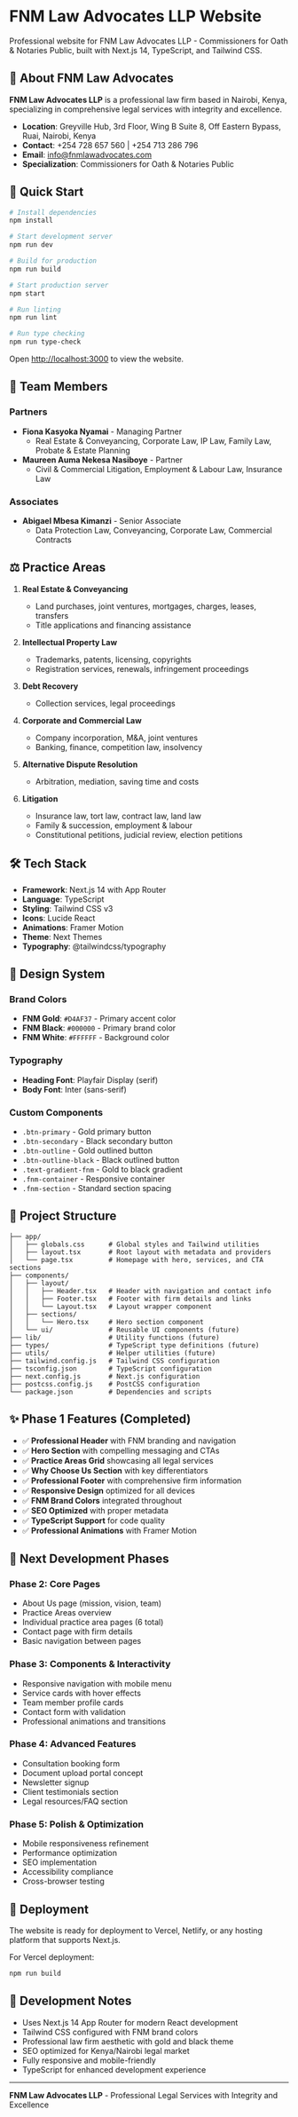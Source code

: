 # FNM Law Advocates LLP Website

Professional website for FNM Law Advocates LLP - Commissioners for Oath & Notaries Public, built with Next.js 14, TypeScript, and Tailwind CSS.

## 🏢 About FNM Law Advocates

**FNM Law Advocates LLP** is a professional law firm based in Nairobi, Kenya, specializing in comprehensive legal services with integrity and excellence.

- **Location**: Greyville Hub, 3rd Floor, Wing B Suite 8, Off Eastern Bypass, Ruai, Nairobi, Kenya
- **Contact**: +254 728 657 560 | +254 713 286 796
- **Email**: info@fnmlawadvocates.com
- **Specialization**: Commissioners for Oath & Notaries Public

## 🚀 Quick Start

```bash
# Install dependencies
npm install

# Start development server
npm run dev

# Build for production
npm run build

# Start production server
npm start

# Run linting
npm run lint

# Run type checking
npm run type-check
```

Open [http://localhost:3000](http://localhost:3000) to view the website.

## 👥 Team Members

### Partners
- **Fiona Kasyoka Nyamai** - Managing Partner
  - Real Estate & Conveyancing, Corporate Law, IP Law, Family Law, Probate & Estate Planning
- **Maureen Auma Nekesa Nasiboye** - Partner
  - Civil & Commercial Litigation, Employment & Labour Law, Insurance Law

### Associates
- **Abigael Mbesa Kimanzi** - Senior Associate
  - Data Protection Law, Conveyancing, Corporate Law, Commercial Contracts

## ⚖️ Practice Areas

1. **Real Estate & Conveyancing**
   - Land purchases, joint ventures, mortgages, charges, leases, transfers
   - Title applications and financing assistance

2. **Intellectual Property Law**
   - Trademarks, patents, licensing, copyrights
   - Registration services, renewals, infringement proceedings

3. **Debt Recovery**
   - Collection services, legal proceedings

4. **Corporate and Commercial Law**
   - Company incorporation, M&A, joint ventures
   - Banking, finance, competition law, insolvency

5. **Alternative Dispute Resolution**
   - Arbitration, mediation, saving time and costs

6. **Litigation**
   - Insurance law, tort law, contract law, land law
   - Family & succession, employment & labour
   - Constitutional petitions, judicial review, election petitions

## 🛠 Tech Stack

- **Framework**: Next.js 14 with App Router
- **Language**: TypeScript
- **Styling**: Tailwind CSS v3
- **Icons**: Lucide React
- **Animations**: Framer Motion
- **Theme**: Next Themes
- **Typography**: @tailwindcss/typography

## 🎨 Design System

### Brand Colors
- **FNM Gold**: `#D4AF37` - Primary accent color
- **FNM Black**: `#000000` - Primary brand color  
- **FNM White**: `#FFFFFF` - Background color

### Typography
- **Heading Font**: Playfair Display (serif)
- **Body Font**: Inter (sans-serif)

### Custom Components
- `.btn-primary` - Gold primary button
- `.btn-secondary` - Black secondary button
- `.btn-outline` - Gold outlined button
- `.btn-outline-black` - Black outlined button
- `.text-gradient-fnm` - Gold to black gradient
- `.fnm-container` - Responsive container
- `.fnm-section` - Standard section spacing

## 📁 Project Structure

```
├── app/
│   ├── globals.css      # Global styles and Tailwind utilities
│   ├── layout.tsx       # Root layout with metadata and providers
│   └── page.tsx         # Homepage with hero, services, and CTA sections
├── components/
│   ├── layout/
│   │   ├── Header.tsx   # Header with navigation and contact info
│   │   ├── Footer.tsx   # Footer with firm details and links
│   │   └── Layout.tsx   # Layout wrapper component
│   ├── sections/
│   │   └── Hero.tsx     # Hero section component
│   └── ui/              # Reusable UI components (future)
├── lib/                 # Utility functions (future)
├── types/               # TypeScript type definitions (future)
├── utils/               # Helper utilities (future)
├── tailwind.config.js   # Tailwind CSS configuration
├── tsconfig.json        # TypeScript configuration
├── next.config.js       # Next.js configuration
├── postcss.config.js    # PostCSS configuration
└── package.json         # Dependencies and scripts
```

## ✨ Phase 1 Features (Completed)

- ✅ **Professional Header** with FNM branding and navigation
- ✅ **Hero Section** with compelling messaging and CTAs
- ✅ **Practice Areas Grid** showcasing all legal services
- ✅ **Why Choose Us Section** with key differentiators
- ✅ **Professional Footer** with comprehensive firm information
- ✅ **Responsive Design** optimized for all devices
- ✅ **FNM Brand Colors** integrated throughout
- ✅ **SEO Optimized** with proper metadata
- ✅ **TypeScript Support** for code quality
- ✅ **Professional Animations** with Framer Motion

## 🔮 Next Development Phases

### Phase 2: Core Pages
- About Us page (mission, vision, team)
- Practice Areas overview
- Individual practice area pages (6 total)
- Contact page with firm details
- Basic navigation between pages

### Phase 3: Components & Interactivity
- Responsive navigation with mobile menu
- Service cards with hover effects
- Team member profile cards
- Contact form with validation
- Professional animations and transitions

### Phase 4: Advanced Features
- Consultation booking form
- Document upload portal concept
- Newsletter signup
- Client testimonials section
- Legal resources/FAQ section

### Phase 5: Polish & Optimization
- Mobile responsiveness refinement
- Performance optimization
- SEO implementation
- Accessibility compliance
- Cross-browser testing

## 🚀 Deployment

The website is ready for deployment to Vercel, Netlify, or any hosting platform that supports Next.js.

For Vercel deployment:
```bash
npm run build
```

## 📝 Development Notes

- Uses Next.js 14 App Router for modern React development
- Tailwind CSS configured with FNM brand colors
- Professional law firm aesthetic with gold and black theme
- SEO optimized for Kenya/Nairobi legal market
- Fully responsive and mobile-friendly
- TypeScript for enhanced development experience

---

**FNM Law Advocates LLP** - Professional Legal Services with Integrity and Excellence